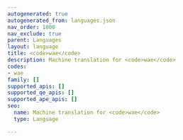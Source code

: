 ```yaml
---
autogenerated: true
autogenerated_from: languages.json
nav_order: 1000
nav_exclude: true
parent: Languages
layout: language
title: <code>wae</code>
description: Machine translation for <code>wae</code>
codes:
- wae
family: []
supported_apis: []
supported_qe_apis: []
supported_ape_apis: []
seo:
  name: Machine translation for <code>wae</code>
  type: Language

---
```


